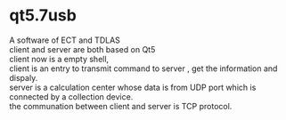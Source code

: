 # qt5.7usb
A software of ECT and TDLAS  
client and server are both based on Qt5  
client now is a empty shell,  
client is an entry to transmit command to server , get the information and dispaly.  
server is a calculation center whose data is from UDP port which is connected by a collection device.  
the communation between client and server is TCP protocol.  
